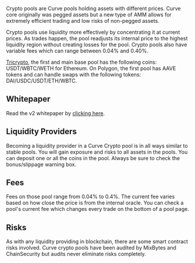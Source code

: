 Crypto pools are Curve pools holding assets with different prices. Curve core originally was pegged assets but a new type of AMM allows for extremely efficient trading and low risks of non-pegged assets.

Crypto pools use liquidity more effectively by concentrating it at current prices. As trades happen, the pool readjusts its internal price to the highest liquidity region without creating losses for the pool. Crypto pools also have variable fees which can range between 0.04% and 0.40%.

[Tricrypto](https://curve.fi/#/ethereum/pools/tricrypto2/deposit)​, the first and main base pool has the following coins: USDT/WBTC/WETH for Ethereum. On Polygon, the first pool has AAVE tokens and can handle swaps with the following tokens: DAI/USDC/USDT/ETH/WBTC.

## **Whitepaper**

Read the v2 whitepaper by [clicking here](https://classic.curve.fi/files/crypto-pools-paper.pdf).

## **Liquidity Providers**

Becoming a liquidity provider in a Curve Crypto pool is in all ways similar to stable pools. You will gain exposure and risks to all assets in the pools. You can deposit one or all the coins in the pool. Always be sure to check the bonus/slippage warning box.

## **Fees**

Fees on those pool range from 0.04% to 0.4%. The current fee varies based on how close the price is from the internal oracle. You can check a pool's current fee which changes every trade on the bottom of a pool page.

## **Risks**

As with any liquidity providing in blockchain, there are some smart contract risks involved. Curve crypto pools have been audited by MixBytes and ChainSecurity but audits never eliminate risks completely.
